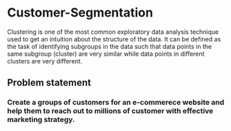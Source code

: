 # Customer-Segmentation
Clustering is one of the most common exploratory data analysis technique used to get an intuition about the structure of the data. It can be defined as the task of identifying subgroups in the data such that data points in the same subgroup (cluster) are very similar while data points in different clusters are very different. 

## Problem statement
### Create a groups of customers for an e-commerece website and help them to reach out to millions of customer with effective marketing strategy. 
